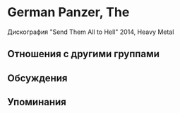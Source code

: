 # German Panzer, The

Дискография
"Send Them All to Hell" 2014, Heavy Metal

## Отношения с другими группами


## Обсуждения


## Упоминания

